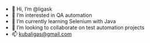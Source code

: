 - 👋 Hi, I’m @ligask 
- 👀 I’m interested in QA automation
- 🌱 I’m currently learning Selenium with Java
- 💞️ I’m looking to collaborate on test automation projects
- 📫 kubaligas@gmail.com

<!---
ligask/ligask is a ✨ special ✨ repository because its `README.md` (this file) appears on your GitHub profile.
You can click the Preview link to take a look at your changes.
--->
